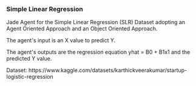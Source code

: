 <h3>Simple Linear Regression</h3>

<p>Jade Agent for the Simple Linear Regression (SLR) Dataset adopting an Agent Oriented Approach and an Object Oriented Approach.</p>

<p>The agent's input is an X value to predict Y. </p>
<p>The agent's outputs are the regression equation yhat = B0 + B1x1 and the predicted Y value. </p>

<p>
Dataset:
https://www.kaggle.com/datasets/karthickveerakumar/startup-logistic-regression
</p>
